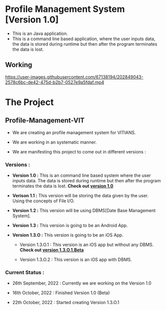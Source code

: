 # Profile Management System [Version 1.0]
- This is an Java application.
- This is a command line based application, where the user inputs data, the data is stored during runtime but then after the program terminates the data is lost.

## Working
https://user-images.githubusercontent.com/67138194/202849043-2578c6bc-de42-475d-b2b7-0527e9a5fdaf.mp4

# The Project
## Profile-Management-VIT

- We are creating an profile management system for VITIANS.

- We are working in an systematic manner.

- We are manifesting this project to come out in different versions :

### Versions :

- **Version 1.0 :** This is an command line based system where the user inputs data. The data is stored during runtime but then after the program terminates the data is lost. **Check out [version 1.0](https://github.com/sanjeev-rm/Profile-Management-VIT.git)**

- **Verison 1.1 :** This version will be storing the data given by the user. Using the concepts of File I/O.

- **Version 1.2 :** This version will be using DBMS[Date Base Management System].

- **Version 1.3 :** This version is going to be an Android App.

- **Version 1.3.O :** This version is going to be an iOS App.

  - Version 1.3.O.1 : This version is an iOS app but without any DBMS. **Check out [version 1.3.O.1.Beta](https://github.com/sanjeev-rm/Profile-Management-System-XCode.git)**
  
  - Version 1.3.O.2 : This version is an iOS app with DBMS.

### Current Status :

- 26th September, 2022 : Currently we are working on the Version 1.0

- 16th October, 2022 : Finished Version 1.0 (Beta)

- 22th October, 2022 : Started creating Version 1.3.O.1
